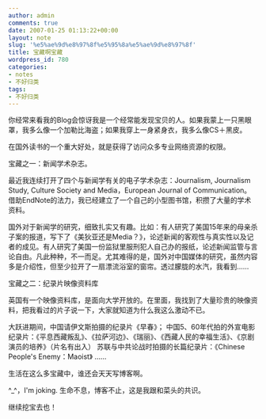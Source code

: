 ```yaml
---
author: admin
comments: true
date: 2007-01-25 01:13:22+00:00
layout: note
slug: '%e5%ae%9d%e8%97%8f%e5%95%8a%e5%ae%9d%e8%97%8f'
title: 宝藏啊宝藏
wordpress_id: 780
categories:
- notes
- 不好归类
tags:
- 不好归类
---
```


你经常来看我的Blog会惊讶我是一个经常能发现宝贝的人。如果我蒙上一只黑眼罩，我多么像一个加勒比海盗；如果我穿上一身紧身衣，我多么像CS＋黑皮。

在国外读书的一个重大好处，就是获得了访问众多专业网络资源的权限。

宝藏之一：新闻学术杂志。

最近我连续打开了四个与新闻学有关的电子学术杂志：Journalism, Journalism Study, Culture Society and Media，European Journal of Communication。借助EndNote的法力，我已经建立了一个自己的小型图书馆，积攒了大量的学术资料。

国外对于新闻学的研究，细致扎实又有趣。比如：有人研究了美国15年来的母亲杀子案的报道，写下了《美狄亚还是Media？》，论述新闻的客观性与真实性以及记者的成见。有人研究了美国一份监狱里服刑犯人自己办的报纸，论述新闻监管与言论自由。凡此种种，不一而足。尤其难得的是，国外对中国媒体的研究，虽然内容多是介绍性，但至少拉开了一扇漂流浴室的窗帘。透过朦胧的水汽，我看到……

宝藏之二：纪录片映像资料库

英国有一个映像资料库，是面向大学开放的。在里面，我找到了大量珍贵的映像资料，把我看过的片子说一下，大家就知道为什么我这么激动不已。

大跃进期间，中国请伊文斯拍摄的纪录片《早春》；
中国5、60年代拍的外宣电影纪录片：《平息西藏叛乱》、《拉萨河边》、《瑞丽》、《西藏人民的幸福生活》、《京剧演员的培养》（片名有出入）
苏联与中共论战时拍摄的长篇纪录片：《Chinese People's Enemy：Maoist》
……

生活在这么多宝藏中，谁还会天天写博客啊。

^_^，I'm joking. 生命不息，博客不止，这是我跟和菜头的共识。

继续挖宝去也！
